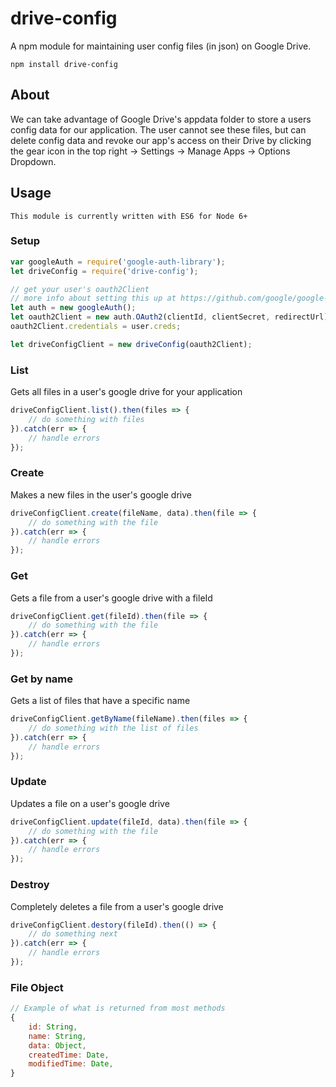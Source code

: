 # drive-config
A npm module for maintaining user config files (in json) on Google Drive.

`npm install drive-config`

## About
We can take advantage of Google Drive's appdata folder to store a users config data for our application. The user cannot see these files, but can delete config data and revoke our app's access on their Drive by clicking the gear icon in the top right -> Settings -> Manage Apps -> Options Dropdown.

## Usage
`This module is currently written with ES6 for Node 6+`

### Setup
```javascript
var googleAuth = require('google-auth-library');
let driveConfig = require('drive-config');

// get your user's oauth2Client 
// more info about setting this up at https://github.com/google/google-api-nodejs-client
let auth = new googleAuth();
let oauth2Client = new auth.OAuth2(clientId, clientSecret, redirectUrl);
oauth2Client.credentials = user.creds;

let driveConfigClient = new driveConfig(oauth2Client);
```

### List
Gets all files in a user's google drive for your application
```javascript
driveConfigClient.list().then(files => {
    // do something with files
}).catch(err => {
    // handle errors
});
```

### Create
Makes a new files in the user's google drive
```javascript
driveConfigClient.create(fileName, data).then(file => {
    // do something with the file
}).catch(err => {
    // handle errors
});
```

### Get
Gets a file from a user's google drive with a fileId
```javascript
driveConfigClient.get(fileId).then(file => {
    // do something with the file
}).catch(err => {
    // handle errors
});
```

### Get by name
Gets a list of files that have a specific name
```javascript
driveConfigClient.getByName(fileName).then(files => {
    // do something with the list of files
}).catch(err => {
    // handle errors
});
```

### Update
Updates a file on a user's google drive
```javascript
driveConfigClient.update(fileId, data).then(file => {
    // do something with the file
}).catch(err => {
    // handle errors
});
```

### Destroy
Completely deletes a file from a user's google drive
```javascript
driveConfigClient.destory(fileId).then(() => {
    // do something next
}).catch(err => {
    // handle errors
});
```

### File Object
```javascript
// Example of what is returned from most methods
{
    id: String,
    name: String,
    data: Object,
    createdTime: Date,
    modifiedTime: Date,
}
```

